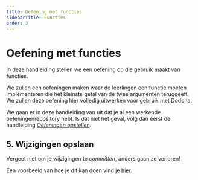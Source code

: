 ```yaml
---
title: Oefening met functies
sidebarTitle: Functies
order: 3
---
```


# Oefening met functies

In deze handleiding stellen we een oefening op die gebruik maakt van functies.

We zullen een oefeningen maken waar de leerlingen een functie moeten implementeren die het kleinste getal van de twee argumenten teruggeeft.
We zullen deze oefening hier volledig uitwerken voor gebruik met Dodona.

We gaan er in deze handleiding van uit dat je al een werkende oefeningenrepository hebt.
Is dat niet het geval, volg dan eerst de handleiding [_Oefeningen opstellen_](/nl/guides/exercises/creating-exercises/introduction/).

<!--@include: ../_common.md-->

## 5. Wijzigingen opslaan

Vergeet niet om je wijzigingen te _committen_, anders gaan ze verloren!

Een voorbeeld van hoe je dit kan doen vind je [hier](/nl/guides/exercises/creating-exercises/exercise/#_5-wijzigingen-opslaan).

